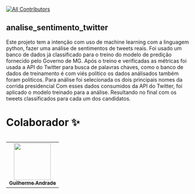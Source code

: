 <!-- ALL-CONTRIBUTORS-BADGE:START - Do not remove or modify this section -->

[![All Contributors](https://img.shields.io/badge/all_contributors-1-orange.svg?style=flat-square)](#contributors)

<!-- ALL-CONTRIBUTORS-BADGE:END -->


## analise_sentimento_twitter
Este projeto tem a intenção com uso de machine learning com a linguagem python, fazer uma análise de sentimentos de tweets reais. Foi usado um banco de dados já classificado
para o treino do modelo de predição fornecido pelo Governo de MG. Após o treino e verificadas as métricas foi usada a API do Twitter para busca de palavras chaves, como
o banco de dados de treinamento é com viés político os dados análisados também foram políticos. Para análise foi selecionada os dois principais nomes da corrida presidencial
Com esses dados consumidos da API do Twitter, foi aplicado o modelo treinado para a análise. Resultando no final com os tweets classificados para cada um dos candidatos.



# Colaborador ✨
<table>
<table>
  <tr>
    <td align="center"><a href="https://github.com/guiaech"><img src="https://avatars.githubusercontent.com/u/83043492?v=4" width="100px;" alt=""/><br /><sub><b>Guilherme Andrade</b></sub></a></td>
  </tr>
</table>
